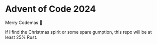 # Advent of Code 2024
Merry Codemas 🎄

If I find the Christmas spirit or some spare gumption, this repo will be at least 25% Rust.